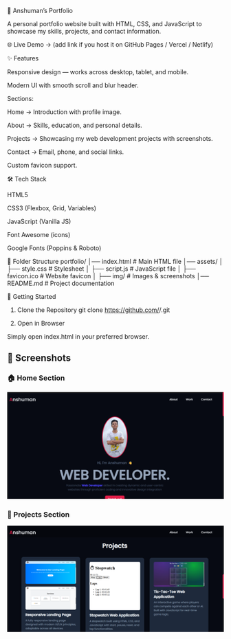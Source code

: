 📌 Anshuman’s Portfolio

A personal portfolio website built with HTML, CSS, and JavaScript to showcase my skills, projects, and contact information.

🌐 Live Demo → (add link if you host it on GitHub Pages / Vercel / Netlify)

✨ Features

Responsive design — works across desktop, tablet, and mobile.

Modern UI with smooth scroll and blur header.

Sections:

Home → Introduction with profile image.

About → Skills, education, and personal details.

Projects → Showcasing my web development projects with screenshots.

Contact → Email, phone, and social links.

Custom favicon support.

🛠️ Tech Stack

HTML5

CSS3 (Flexbox, Grid, Variables)

JavaScript (Vanilla JS)

Font Awesome
 (icons)

Google Fonts (Poppins & Roboto)

📂 Folder Structure
portfolio/
│── index.html          # Main HTML file
│── assets/
│   ├── style.css       # Stylesheet
│   ├── script.js       # JavaScript file
│   ├── favicon.ico     # Website favicon
│   ├── img/            # Images & screenshots
│── README.md           # Project documentation

🚀 Getting Started
1. Clone the Repository
git clone https://github.com/<your-username>/<repo-name>.git

2. Open in Browser

Simply open index.html in your preferred browser.


## 📸 Screenshots  

### 🏠 Home Section  
![Home Screenshot](assets/img/portt1.png)  

### 📂 Projects Section  
![Projects Screenshot](assets/img/portt2.png)
